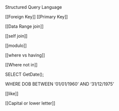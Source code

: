 Structured Query Language


[[Foreign Key]]
[[Primary Key]]

[[Data Range join]]

[[self join]]

[[modulo]]

[[where vs having]]

[[Where not in]]

SELECT GetDate();

WHERE DOB BETWEEN ‘01/01/1960’ AND ‘31/12/1975’

[[like]]

[[Capital or lower letter]]